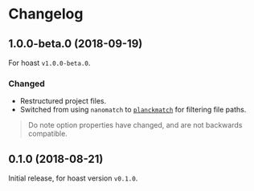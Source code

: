 # Changelog

## 1.0.0-beta.0 (2018-09-19)
For hoast `v1.0.0-beta.0`.
### Changed
- Restructured project files.
- Switched from using `nanomatch` to [`planckmatch`](https://github.com/redkenrok/node-planckmatch#readme) for filtering file paths.

> Do note option properties have changed, and are not backwards compatible.

## 0.1.0 (2018-08-21)
Initial release, for hoast version `v0.1.0`.